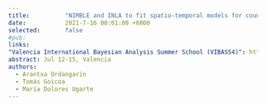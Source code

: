 ```yaml
---
title:          "NIMBLE and INLA to fit spatio-temporal models for count data: a comparison study"
date:           2021-7-16 00:01:00 +0800
selected:       false
#pub:  
links:
"Valencia International Bayesian Analysis Summer School (VIBASS4)": http://vabar.es/events/vibass4/  
abstract: Jul 12-15, Valencia
authors:
  - Arantxa Urdangarin
  - Tomás Goicoa
  - María Dolores Ugarte
---
```



